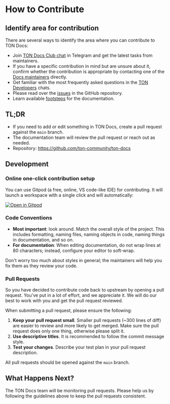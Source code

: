 # How to Contribute

## Identify area for contribution

There are several ways to identify the area where you can contribute to TON Docs:

- Join [TON Docs Club chat](https://t.me/+c-0fVO4XHQsyOWM8) in Telegram and get the latest tasks from maintainers.
- If you have a specific contribution in mind but are unsure about it, confirm whether
  the contribution is appropriate by contacting one of the [Docs maintainers](/contribute/maintainers) directly.
- Get familiar with the most frequently asked questions in the [TON Developers](https://t.me/tondev_eng) chats.
- Please read over the [issues](https://github.com/ton-community/ton-docs/issues) in the GitHub repository.
- Learn available [footsteps](https://github.com/ton-society/ton-footsteps/issues?q=documentation) for the documentation.

## TL;DR

- If you need to add or edit something in TON Docs, create a pull request 
  against the `main` branch.
- The documentation team will review the pull request or reach out as needed.
- Repository: https://github.com/ton-community/ton-docs

## Development

### Online one-click contribution setup

You can use Gitpod (a free, online, VS code-like IDE) for contributing. It will launch a workspace with a single click and will automatically:

[![Open in Gitpod](https://gitpod.io/button/open-in-gitpod.svg)](https://gitpod.io/#https://github.com/ton-community/ton-docs)

### Code Conventions

- **Most important**: look around. Match the overall style of the project. This includes formatting, naming files, naming objects in code, naming things in documentation, and so on.
- **For documentation**: When editing documentation, do not wrap lines at 80 characters; instead, configure your editor to soft-wrap.

Don't worry too much about styles in general; the maintainers will help you fix them as they review your code.



### Pull Requests

So you have decided to contribute code back to upstream by opening a pull request. You've put in a lot of effort, and we appreciate it. We will do our best to work with you and get the pull request reviewed. 

When submitting a pull request, please ensure the following:

1. **Keep your pull request small**. Smaller pull requests (~300 lines of diff) are easier to review and more likely to get merged. Make sure the pull request does only one thing, otherwise please split it.
2. **Use descriptive titles**. It is recommended to follow the commit message style.
3. **Test your changes**. Describe your test plan in your pull request description.

All pull requests should be opened against the `main` branch.

## What Happens Next?

The TON Docs team will be monitoring pull requests. Please help us by following the guidelines above to keep the pull requests consistent.
